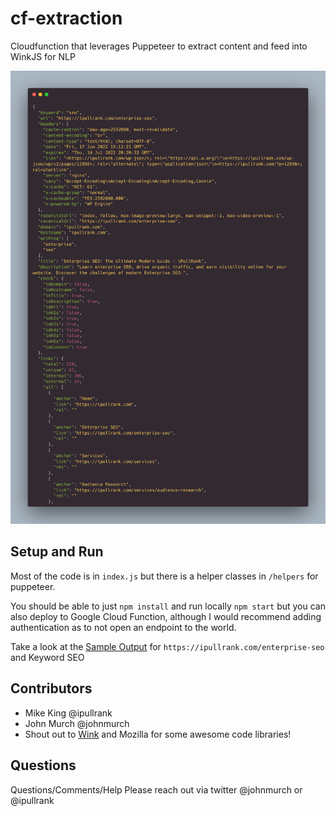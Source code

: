 # cf-extraction
Cloudfunction that leverages Puppeteer to extract content and feed into WinkJS for NLP

![Sample Payload](preview.png)

## Setup and Run

Most of the code is in ```index.js``` but there is a helper classes in ```/helpers``` for puppeteer. 

You should be able to just ```npm install``` and run locally  ```npm start``` but you can also deploy to Google Cloud Function, although I would recommend adding authentication as to not open an endpoint to the world.

Take a look at the [Sample Output](sample.json) for ```https://ipullrank.com/enterprise-seo``` and Keyword SEO

## Contributors
* Mike King @ipullrank
* John Murch @johnmurch
* Shout out to [Wink](https://winkjs.org/) and Mozilla for some awesome code libraries!

## Questions
Questions/Comments/Help Please reach out via twitter @johnmurch or @ipullrank